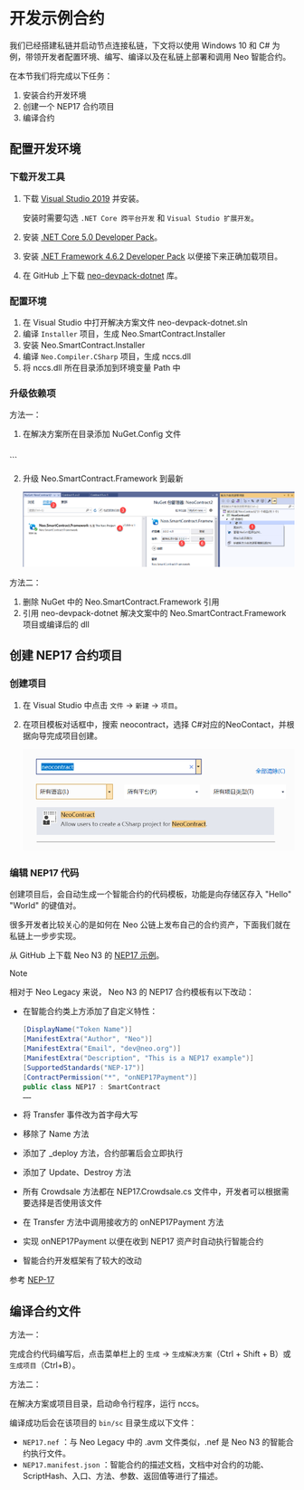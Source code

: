 # 开发示例合约

我们已经搭建私链并启动节点连接私链，下文将以使用 Windows 10 和 C# 为例，带领开发者配置环境、编写、编译以及在私链上部署和调用 Neo 智能合约。

在本节我们将完成以下任务：

1. 安装合约开发环境
2. 创建一个 NEP17 合约项目
3. 编译合约

## 配置开发环境

### 下载开发工具

1. 下载 [Visual Studio 2019](https://www.visualstudio.com/products/visual-studio-community-vs) 并安装。

   安装时需要勾选 `.NET Core 跨平台开发` 和 `Visual Studio 扩展开发`。

2. 安装 [.NET Core 5.0 Developer Pack](https://dotnet.microsoft.com/download/dotnet/thank-you/sdk-5.0.202-windows-x64-installer)。

3. 安装 [.NET Framework 4.6.2 Developer Pack](https://dotnet.microsoft.com/download/dotnet-framework/thank-you/net462-developer-pack-offline-installer) 以便接下来正确加载项目。

4. 在 GitHub 上下载 [neo-devpack-dotnet](https://github.com/neo-project/neo-devpack-dotnet) 库。

### 配置环境

1. 在 Visual Studio 中打开解决方案文件 neo-devpack-dotnet.sln
2. 编译 `Installer` 项目，生成 Neo.SmartContract.Installer
3. 安装 Neo.SmartContract.Installer
4. 编译 `Neo.Compiler.CSharp` 项目，生成 nccs.dll
5. 将 nccs.dll 所在目录添加到环境变量 Path 中

### 升级依赖项

方法一：

1. 在解决方案所在目录添加 NuGet.Config 文件
   ```xml
<?xml version="1.0" encoding="utf-8"?>
<configuration>
    <packageSources>
    <clear />
    <add key="MyGet-neo" value="https://www.myget.org/F/neo/api/v3/index.json" />
    <add key="NuGet.org" value="https://api.nuget.org/v3/index.json" />
    </packageSources>
</configuration>
   ```

2. 升级 Neo.SmartContract.Framework 到最新

   ![](assets/nuget.png)

方法二：

1. 删除 NuGet 中的 Neo.SmartContract.Framework 引用
2. 引用 neo-devpack-dotnet 解决文案中的 Neo.SmartContract.Framework 项目或编译后的 dll

## 创建 NEP17 合约项目

### 创建项目

1. 在 Visual Studio 中点击 `文件` -> `新建` -> `项目`。

2. 在项目模板对话框中，搜索 neocontract，选择 C#对应的NeoContact，并根据向导完成项目创建。

   ![neocontract](assets/neocontract.png)

### 编辑 NEP17 代码

创建项目后，会自动生成一个智能合约的代码模板，功能是向存储区存入 "Hello" "World" 的键值对。

很多开发者比较关心的是如何在 Neo 公链上发布自己的合约资产，下面我们就在私链上一步步实现。

从 GitHub 上下载 Neo N3 的 [NEP17 示例](https://github.com/neo-project/examples/pull/44)。

> [!Note]
>
> 相对于 Neo Legacy 来说， Neo N3 的 NEP17 合约模板有以下改动：
>
> - 在智能合约类上方添加了自定义特性：
>
>   ```c#
>   [DisplayName("Token Name")]
>   [ManifestExtra("Author", "Neo")]
>   [ManifestExtra("Email", "dev@neo.org")]
>   [ManifestExtra("Description", "This is a NEP17 example")]
>   [SupportedStandards("NEP-17")]
>   [ContractPermission("*", "onNEP17Payment")]
>   public class NEP17 : SmartContract
>   ……
>   ```
>
> - 将 Transfer 事件改为首字母大写
>
> - 移除了 Name 方法
>
> - 添加了 _deploy 方法，合约部署后会立即执行
>
> - 添加了 Update、Destroy 方法
>
> - 所有 Crowdsale 方法都在 NEP17.Crowdsale.cs 文件中，开发者可以根据需要选择是否使用该文件
>
> - 在 Transfer 方法中调用接收方的 onNEP17Payment 方法
>
> - 实现 onNEP17Payment 以便在收到 NEP17 资产时自动执行智能合约
>
> - 智能合约开发框架有了较大的改动
>

参考 [NEP-17](../develop/write/nep17.md)

## 编译合约文件

方法一：

完成合约代码编写后，点击菜单栏上的 `生成` -> `生成解决方案`（Ctrl + Shift + B）或 `生成项目`（Ctrl+B）。

方法二：

在解决方案或项目目录，启动命令行程序，运行 nccs。

编译成功后会在该项目的 `bin/sc` 目录生成以下文件：

- `NEP17.nef` ：与 Neo Legacy 中的 .avm 文件类似，.nef 是 Neo N3 的智能合约执行文件。
- `NEP17.manifest.json` ：智能合约的描述文档，文档中对合约的功能、ScriptHash、入口、方法、参数、返回值等进行了描述。
